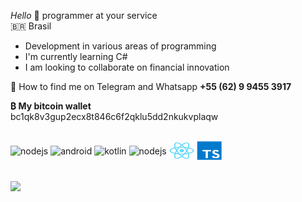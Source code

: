 <i>Hello</i> 👋 programmer at your service<br/>
🇧🇷 Brasil

- Development in various areas of programming
- I'm currently learning C#
- I am looking to collaborate on financial innovation

👤 How to find me on Telegram and Whatsapp <b>+55 (62) 9 9455 3917</b>

<b>₿ My bitcoin wallet</b>
<br/>
bc1qk8v3gup2ecx8t846c6f2qklu5dd2nkukvplaqw
<br/>
<br/>

<div align="left" valign="top">
  <img align="center" alt="nodejs" height="30" width="40" src="https://cdn.worldvectorlogo.com/logos/nodejs-icon.svg">
  <img align="center" alt="android" height="30" width="40" src="https://cdn.worldvectorlogo.com/logos/c--4.svg">
  <img align="center" alt="kotlin" height="23" width="33" src="https://cdn.worldvectorlogo.com/logos/kotlin-1.svg">
  <img align="center" alt="nodejs" height="30" width="40" src="https://cdn.worldvectorlogo.com/logos/android.svg">
  <img align="center" alt="React" height="30" width="40" src="https://raw.githubusercontent.com/devicons/devicon/master/icons/react/react-original.svg">
  <img align="center" alt="Js" height="30" width="40" src="https://raw.githubusercontent.com/devicons/devicon/master/icons/typescript/typescript-plain.svg">
</div>

<br/>
<br/>

<div align="left">
<!--   <a href="https://www.instagram.com/isacrodrigues.dev/" target="_blank"><img src="https://img.shields.io/badge/-Instagram-%23E4405F?style=for-the-badge&logo=instagram&logoColor=white" target="_blank"></a> -->
  <a href="https://www.linkedin.com/in/isacrodriguesdev/" target="_blank"><img src="https://img.shields.io/badge/-LinkedIn-%230077B5?style=for-the-badge&logo=linkedin&logoColor=white" target="_blank"></a> 
</div>
